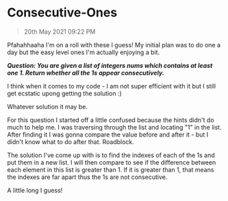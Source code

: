 # Consecutive-Ones
>20th May 2021 09:22 PM

Pfahahhaaha I'm on a roll with these I guess! My initial plan was to do one a day but the easy level ones I'm actually enjoying a bit. 

***Question: You are given a list of integers nums which contains at least one 1. Return whether all the 1s appear consecutively.***

I think when it comes to my code - I am not super efficient with it but I still get ecstatic upong getting the solution :) 

Whatever solution it may be.

For this question I started off a little confused because the hints didn't do much to help me. I was traversing through the list and locating "1" in the list. After finding it I was gonna compare the value before and after it - but I didn't know what to do after that. Roadblock.

The solution I've come up with is to find the indexes of each of the 1s and put them in a new list. I will then compare to see if the difference between each element in this list is greater than 1. If it is greater than 1, that means the indexes are far apart thus the 1s are not consecutive. 

A little long I guess!

